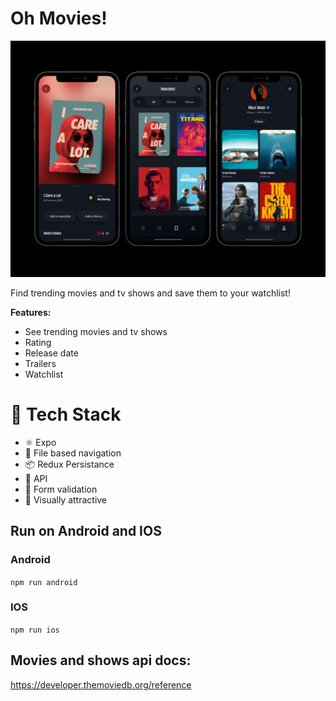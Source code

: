 # Oh Movies!

![screenshot](./app-screenshot.png)

Find trending movies and tv shows and save them to your watchlist!

**Features:**

- See trending movies and tv shows
- Rating
- Release date
- Trailers
- Watchlist

# 🚀 Tech Stack

- ⚛ Expo
- 📂 File based navigation
- 📦 Redux Persistance
- 🛜 API
- 📝 Form validation
- 💅 Visually attractive

## Run on Android and IOS

### Android

`npm run android`

### IOS

`npm run ios`

## Movies and shows api docs:

https://developer.themoviedb.org/reference

